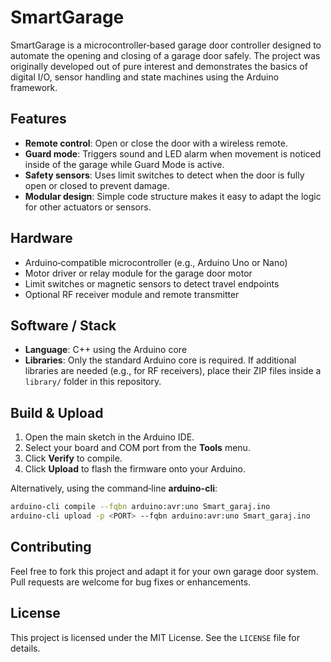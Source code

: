 # SmartGarage

SmartGarage is a microcontroller‑based garage door controller designed to automate the opening and closing of a garage door safely. The project was originally developed out of pure interest and demonstrates the basics of digital I/O, sensor handling and state machines using the Arduino framework.

## Features
- **Remote control**: Open or close the door with a wireless remote.
- **Guard mode**: Triggers sound and LED alarm when movement is noticed inside of the garage while Guard Mode is active.
- **Safety sensors**: Uses limit switches to detect when the door is fully open or closed to prevent damage.
- **Modular design**: Simple code structure makes it easy to adapt the logic for other actuators or sensors.

## Hardware
- Arduino‑compatible microcontroller (e.g., Arduino Uno or Nano)
- Motor driver or relay module for the garage door motor
- Limit switches or magnetic sensors to detect travel endpoints
- Optional RF receiver module and remote transmitter

## Software / Stack
- **Language**: C++ using the Arduino core
- **Libraries**: Only the standard Arduino core is required.  If additional libraries are needed (e.g., for RF receivers), place their ZIP files inside a `library/` folder in this repository.

## Build & Upload
1. Open the main sketch in the Arduino IDE.
2. Select your board and COM port from the **Tools** menu.
3. Click **Verify** to compile.
4. Click **Upload** to flash the firmware onto your Arduino.

Alternatively, using the command‑line **arduino-cli**:
```bash
arduino-cli compile --fqbn arduino:avr:uno Smart_garaj.ino
arduino-cli upload -p <PORT> --fqbn arduino:avr:uno Smart_garaj.ino
```

## Contributing
Feel free to fork this project and adapt it for your own garage door system.  Pull requests are welcome for bug fixes or enhancements.

## License
This project is licensed under the MIT License. See the `LICENSE` file for details.
